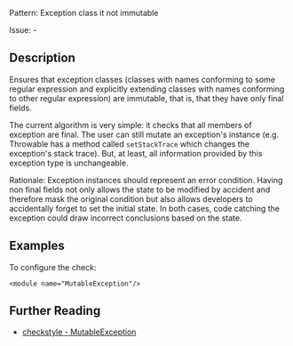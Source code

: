 Pattern: Exception class it not immutable

Issue: -

## Description

Ensures that exception classes (classes with names conforming to some regular expression and explicitly extending classes with names conforming to other regular expression) are immutable, that is, that they have only final fields. 

The current algorithm is very simple: it checks that all members of exception are final. The user can still mutate an exception's instance (e.g. Throwable has a method called `setStackTrace` which changes the exception's stack trace). But, at least, all information provided by this exception type is unchangeable. 

Rationale: Exception instances should represent an error condition. Having non final fields not only allows the state to be modified by accident and therefore mask the original condition but also allows developers to accidentally forget to set the initial state. In both cases, code catching the exception could draw incorrect conclusions based on the state. 

## Examples

To configure the check: 
    
    
    <module name="MutableException"/>

## Further Reading

* [checkstyle - MutableException](http://checkstyle.sourceforge.net/config_design.html#MutableException)